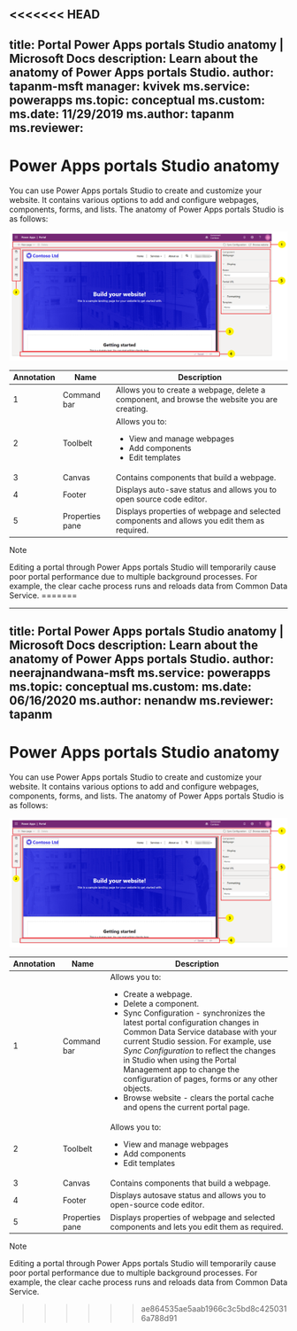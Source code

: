 <<<<<<< HEAD
---
title: Portal Power Apps portals Studio anatomy | Microsoft Docs
description: Learn about the anatomy of Power Apps portals Studio.
author: tapanm-msft
manager: kvivek
ms.service: powerapps
ms.topic: conceptual
ms.custom: 
ms.date: 11/29/2019
ms.author: tapanm
ms.reviewer:
---

# Power Apps portals Studio anatomy

You can use Power Apps portals Studio to create and customize your website. It contains various options to add and configure webpages, components, forms, and lists. The anatomy of Power Apps portals Studio is as follows:

![Power Apps portals Studio anatomy](media/maker-anatomy.png "Power Apps portals Studio anatomy")  

| **Annotation** | **Name**        | **Description**                                                                              |
|----------------|-----------------|----------------------------------------------------------------------------------------------|
| 1              | Command bar     | Allows you to create a webpage, delete a component, and browse the website you are creating.  |
| 2              | Toolbelt        | Allows you to:<ul><li>View and manage webpages</li><li>Add components</li><li>Edit templates</li></ul>  |
| 3              | Canvas          | Contains components that build a webpage.                                                    |
| 4              | Footer          | Displays auto-save status and allows you to open source code editor.                         |
| 5              | Properties pane | Displays properties of webpage and selected components and allows you edit them as required. |

> [!NOTE]
> Editing a portal through Power Apps portals Studio will temporarily cause poor portal performance due to multiple background processes. For example, the clear cache process runs and reloads data from Common Data Service.
=======
---
title: Portal Power Apps portals Studio anatomy | Microsoft Docs
description: Learn about the anatomy of Power Apps portals Studio.
author: neerajnandwana-msft
ms.service: powerapps
ms.topic: conceptual
ms.custom: 
ms.date: 06/16/2020
ms.author: nenandw
ms.reviewer: tapanm
---

# Power Apps portals Studio anatomy

You can use Power Apps portals Studio to create and customize your website. It contains various options to add and configure webpages, components, forms, and lists. The anatomy of Power Apps portals Studio is as follows:

![Power Apps portals Studio anatomy](media/maker-anatomy.png "Power Apps portals Studio anatomy")  

| **Annotation** | **Name**        | **Description**                                                                              |
|----------------|-----------------|----------------------------------------------------------------------------------------------|
| 1              | Command bar     | Allows you to: <ul> <li> Create a webpage. </li> <li> Delete a component. </li> <li> Sync Configuration - synchronizes the latest portal configuration changes in Common Data Service database with your current Studio session. For example, use *Sync Configuration* to reflect the changes in Studio when using the Portal Management app to change the configuration of pages, forms or any other objects. </li> <li> Browse website - clears the portal cache and opens the current portal page. </li></ul>  |
| 2              | Toolbelt        | Allows you to:<ul><li>View and manage webpages</li><li>Add components</li><li>Edit templates</li></ul>  |
| 3              | Canvas          | Contains components that build a webpage.                                                    |
| 4              | Footer          | Displays autosave status and allows you to open-source code editor.                         |
| 5              | Properties pane | Displays properties of webpage and selected components and lets you edit them as required. |

> [!NOTE]
> Editing a portal through Power Apps portals Studio will temporarily cause poor portal performance due to multiple background processes. For example, the clear cache process runs and reloads data from Common Data Service.
>>>>>>> ae864535ae5aab1966c3c5bd8c4250316a788d91
